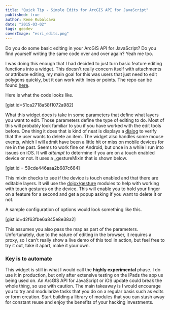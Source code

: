 ```yaml
---
title: "Quick Tip - Simple Edits for ArcGIS API for JavaScript"
published: true
author: Rene Rubalcava
date: "2015-03-02"
tags: geodev
coverImage: "esri_edits.png"
---
```


Do you do some basic editing in your ArcGIS API for JavaScript? Do you find yourself writing the same code over and over again? Yeah me too.

I was doing this enough that I had decided to just turn basic feature editing functions into a widget. This doesn't really concern itself with attachments or attribute editing, my main goal for this was users that just need to edit polygons quickly, but it can work with lines or points. The repo can be found [here](https://github.com/odoe/esri-simpleedit-widget).

Here is what the code looks like.

\[gist id=51ca2718a58f1072a982\]

What this widget does is take in some parameters that define what layers you want to edit. Those parameters define the type of editing to do. Most of this will probably look familiar to you if you have worked with the edit tools before. One thing it does that is kind of neat is displays a [dialog](http://dojotoolkit.org/reference-guide/1.10/dijit/Dialog.html) to verify that the user wants to delete an item. The widget also handles some mouse events, which I will admit have been a little hit or miss on mobile devices for me in the past. Seems to work fine on Android, but once in a while I run into issues on iOS. It will _attempt_ to determine if you are on a touch enabled device or not. It uses a \_gestureMixin that is shown below.

\[gist id = 59cde446aaa2b687c664\]

This mixin checks to see if the device is touch enabled and that there are editable layers. It will use the [dojox/gesture](http://dojotoolkit.org/reference-guide/1.10/dojox/gesture.html) modules to help with working with touch gestures on the device. This will enable you to hold your finger on a feature for a second and get a popup asking if you want to delete it or not.

A sample configuration of options would look something like this.

\[gist id=d2f63fbe6a845e8e38a2\]

This assumes you also pass the map as part of the parameters. Unfortunately, due to the nature of editing in the browser, it requires a proxy, so I can't really show a live demo of this tool in action, but feel free to try it out, take it apart, make it your own.

### Key is to automate

This widget is still in what I would call the **highly experimental** phase. I do use it in production, but only after extensive testing on the iPads the app us being used on. An ArcGIS API for JavaScript or iOS update could break the whole thing, so use with caution. The main takeaway is I would encourage you to try and modularize tasks that you do on a regular basis such as edits or form creation. Start building a library of modules that you can stash away for constant reuse and enjoy the benefits of your hacking investments.
